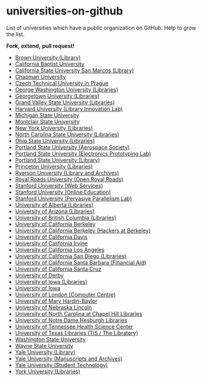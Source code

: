 universities-on-github
======================

List of universities which have a public organization on GitHub.
Help to grow the list.

**Fork,**
**extend,**
**pull request!**

* [Brown University (Library)](https://github.com/Brown-University-Library)
* [California Baptist University](https://github.com/calbaptist)
* [California State University San Marcos (Library)](https://github.com/csusm-library)
* [Chapman University](https://github.com/chapmanu)
* [Czech Technical University in Prague](https://github.com/cvut)
* [George Washington University (Libraries)](https://github.com/gwu-libraries)
* [Georgetown University (Libraries)](https://github.com/Georgetown-University-Libraries)
* [Grand Valley State University (Libraries)](https://github.com/gvsulib)
* [Harvard University (Library Innovation Lab)](https://github.com/harvard-lil)
* [Michigan State University](https://github.com/Michigan-State-University)
* [Montclair State University](https://github.com/MontclairState)
* [New York University (Libraries)](https://github.com/NYULibraries)
* [North Carolina State University (Libraries)](https://github.com/NCSU-Libraries)
* [Ohio State University (Libraries)](https://github.com/osulibraries/)
* [Portland State University (Aerospace Society)](https://github.com/psas)
* [Portland State University (Electronics Prototyping Lab)](https://github.com/psu-epl)
* [Portland State University (Library)](https://github.com/pdxlibrary)
* [Princeton University (Libraries)](https://github.com/pulibrary)
* [Ryerson University (Library and Archives)](https://github.com/ryersonlibrary/)
* [Royal Roads University (Open Royal Roads)](https://github.com/royalroads/)
* [Stanford University (Web Services)](https://github.com/SU-SWS)
* [Stanford University (Online Education)](https://github.com/Stanford-Online)
* [Stanford University (Pervasive Parallelism Lab)](https://github.com/stanford-ppl)
* [University of Alberta (Libraries)](https://github.com/ualbertalib)
* [University of Arizona (Libraries)](https://github.com/ualibraries)
* [University of British Columbia (Libraries)](https://github.com/ubc-library)
* [University of California Berkeley](https://github.com/ucberkeley)
* [University of California Berkeley (Hackers at Berkeley)](https://github.com/HackBerkeley)
* [University of California Davis](https://github.com/ucdavis)
* [University of California Irvine](https://github.com/ucirvine)
* [University of California Los Angeles](https://github.com/ucla)
* [University of California San Diego (Libraries)](https://github.com/ucsdlib)
* [University of California Santa Barbara (Financial Aid)](https://github.com/ucsbfinaid)
* [University of California Santa Cruz](https://github.com/ucsc)
* [University of Derby](https://github.com/universityofderby/)
* [University of Iowa (Libraries)](https://github.com/ui-libraries)
* [University of Iowa](https://github.com/uiowa)
* [University of London (Computer Centre)](https://github.com/ULCC)
* [University of Mary Hardin-Baylor](https://github.com/umhbwebservices)
* [University of Nebraska Lincoln](https://github.com/unl)
* [University of North Carolina at Chapel Hill Libraries](https://github.com/UNC-Libraries)
* [University of Notre Dame Hesburgh Libraries](https://github.com/ndlib)
* [University of Tennessee Health Science Center](https://github.com/uthsc)
* [University of Texas Libraries (TIS / The Libratory)](https://github.com/TheLibratory)
* [Washington State University](https://github.com/washingtonstateuniversity)
* [Wayne State University](https://github.com/waynestate)
* [Yale University (Library)](https://github.com/yalelibrary)
* [Yale University (Manuscripts and Archives)](https://github.com/yalemssa)
* [Yale University (Student Technology)](https://github.com/YaleSTC)
* [York University (Libraries)](https://github.com/yorkulibraries)
